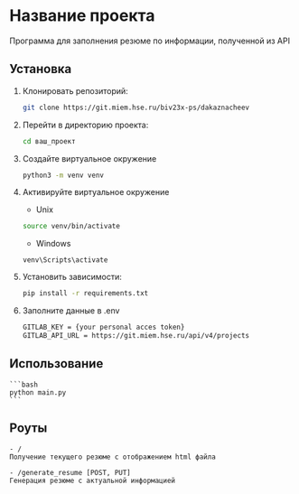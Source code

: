 # Название проекта

Программа для заполнения резюме по информации, полученной из API

## Установка

1. Клонировать репозиторий:

    ```bash
    git clone https://git.miem.hse.ru/biv23x-ps/dakaznacheev
    ```
   
2. Перейти в директорию проекта:

    ```bash
    cd ваш_проект
    ```

4. Cоздайте виртуальное окружение

    ```bash
    python3 -m venv venv
    ```

5. Активируйте виртуальное окружение

    - Unix

    ```bash
    source venv/bin/activate
    ```

    - Windows

    ```
    venv\Scripts\activate
    ```

3. Установить зависимости:

    ```bash
    pip install -r requirements.txt
    ```

4. Заполните данные в .env

    ```bash
    GITLAB_KEY = {your personal acces token}
    GITLAB_API_URL = https://git.miem.hse.ru/api/v4/projects
    ```

## Использование

    ```bash
    python main.py
    ```

## Роуты

    - /
    Получение текущего резюме с отображением html файла

    - /generate_resume [POST, PUT]
    Генерация резюме с актуальной информацией

